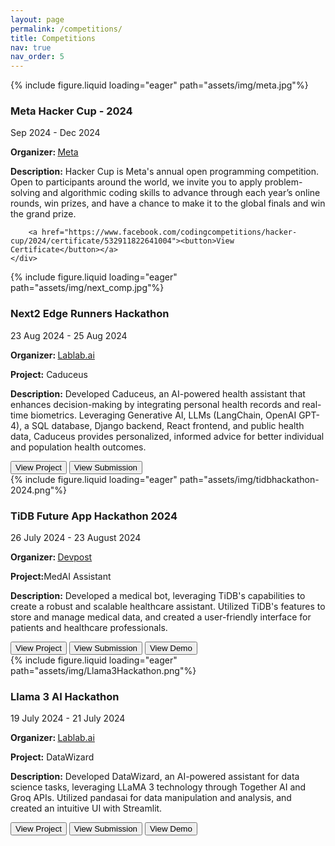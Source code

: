 ```yaml
---
layout: page
permalink: /competitions/
title: Competitions
nav: true
nav_order: 5
---
```


<div class="project0">
    <div class="image-container0">
        {% include figure.liquid loading="eager" path="assets/img/meta.jpg"%}
    </div>
    <div class="project-details0">
        <div class="heading">
        <h3>Meta Hacker Cup - 2024</h3>
        <span class="timeline">Sep 2024 - Dec 2024</span>
        </div>
        <p><b>Organizer: </b><a href="https://www.facebook.com/codingcompetitions/hacker-cup">Meta</a></p>
        <p><b>Description:</b> Hacker Cup is Meta's annual open programming competition. Open to participants around the world, we invite you to apply problem-solving and algorithmic coding skills to advance through each year’s online rounds, win prizes, and have a chance to make it to the global finals and win the grand prize.</p>

        <a href="https://www.facebook.com/codingcompetitions/hacker-cup/2024/certificate/532911822641004"><button>View Certificate</button></a>
    </div>
</div>

<div class="project0">
    <div class="image-container0">
        {% include figure.liquid loading="eager" path="assets/img/next_comp.jpg"%}
    </div>
    <div class="project-details0">
        <div class="heading">
        <h3>Next2 Edge Runners Hackathon</h3>
        <span class="timeline">23 Aug 2024 - 25 Aug 2024</span>
        </div>
        <p><b>Organizer: </b><a href="https://lablab.ai/event/next2-edge-runners">Lablab.ai</a></p>
        <p><b>Project:</b> Caduceus</p>
        <p><b>Description:</b> Developed Caduceus, an AI-powered health assistant that enhances decision-making by integrating personal health records and real-time biometrics. Leveraging Generative AI, LLMs (LangChain, OpenAI GPT-4), a SQL database, Django backend, React frontend, and public health data, Caduceus provides personalized, informed advice for better individual and population health outcomes.</p>
        <a href="https://github.com/AdvancedHueristics/MedAI-Assistant"><button>View Project</button></a>
        <a href="https://lablab.ai/event/next2-edge-runners/caduceus/caduceus-your-tool-for-your-health"><button>View Submission</button></a>
    </div>
</div>


<div class="project0">
    <div class="image-container0">
        {% include figure.liquid loading="eager" path="assets/img/tidbhackathon-2024.png"%}
    </div>
    <div class="project-details0">
        <div class="heading">
        <h3>TiDB Future App Hackathon 2024</h3>
        <span class="timeline">26 July 2024 - 23 August 2024</span>
        </div>
        <p><b>Organizer: </b><a href="https://tidbhackathon2024.devpost.com/">Devpost</a></p>
        <p><b>Project:</b>MedAI Assistant</p>
        <p><b>Description:</b> Developed a medical bot, leveraging TiDB's capabilities to create a robust and scalable healthcare assistant. Utilized TiDB's features to store and manage medical data, and created a user-friendly interface for patients and healthcare professionals.</p>
        <a href="https://github.com/hasnain3142/MedAI-Assistant"><button>View Project</button></a>
        <a href="https://devpost.com/submit-to/21490-tidb-future-app-hackathon-2024/manage/submissions/538371/project-overview"><button>View Submission</button></a>
        <a href="https://github.com/user-attachments/assets/f034c6fe-4393-4837-a15e-2d569bbd21d3"><button>View Demo</button></a>
    </div>
</div>

<div class="project0">
    <div class="image-container0">
        {% include figure.liquid loading="eager" path="assets/img/Llama3Hackathon.png"%}
    </div>
    <div class="project-details0">
        <div class="heading">
        <h3>Llama 3 AI Hackathon</h3>
        <span class="timeline">19 July 2024 - 21 July 2024</span>
        </div>
        <p><b>Organizer: </b><a href="https://lablab.ai/event/llama-3-ai-hackathon">Lablab.ai</a></p>
        <p><b>Project:</b> DataWizard</p>
        <p><b>Description:</b> Developed DataWizard, an AI-powered assistant for data science tasks, leveraging LLaMA 3 technology through Together AI and Groq APIs. Utilized pandasai for data manipulation and analysis, and created an intuitive UI with Streamlit.</p>
        <a href="https://github.com/hasnain3142/DataWizard"><button>View Project</button></a>
        <a href="https://lablab.ai/event/llama-3-ai-hackathon/bespoke-solutions/bespoke-solutions-datawizard-llama3-data-asst"><button>View Submission</button></a>
        <a href="https://datawizard-1.streamlit.app/"><button>View Demo</button></a>
    </div>
</div>